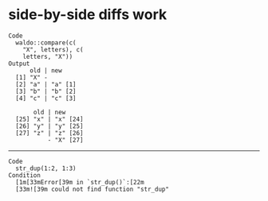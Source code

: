 # side-by-side diffs work

    Code
      waldo::compare(c(
        "X", letters), c(
        letters, "X"))
    Output
          old | new    
      [1] "X" -        
      [2] "a" | "a" [1]
      [3] "b" | "b" [2]
      [4] "c" | "c" [3]
      
           old | new     
      [25] "x" | "x" [24]
      [26] "y" | "y" [25]
      [27] "z" | "z" [26]
               - "X" [27]

---

    Code
      str_dup(1:2, 1:3)
    Condition
      [1m[33mError[39m in `str_dup()`:[22m
      [33m![39m could not find function "str_dup"


